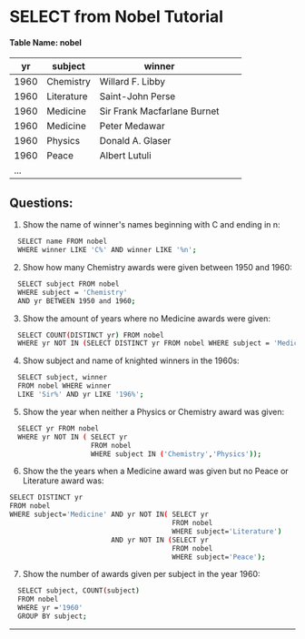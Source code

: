 # SELECT from Nobel Tutorial


#### Table Name: nobel

| yr   | subject    | winner                      |   |   |
|------|------------|-----------------------------|---|---|
| 1960 | Chemistry  | Willard F. Libby            |   |   |
| 1960 | Literature | Saint-John Perse            |   |   |
| 1960 | Medicine   | Sir Frank Macfarlane Burnet |   |   |
| 1960 | Medicine   | Peter Medawar               |   |   |
| 1960 | Physics    | Donald A. Glaser            |   |   |
| 1960 | Peace      | Albert Lutuli               |   |   |
| ...  |            |                             |   |   |


## Questions:

1.	Show the name of winner's names beginning with C and ending in n:
```sh
  SELECT name FROM nobel
  WHERE winner LIKE 'C%' AND winner LIKE '%n';
```
2.	Show how many Chemistry awards were given between 1950 and 1960:
```sh
  SELECT subject FROM nobel
  WHERE subject = 'Chemistry'
  AND yr BETWEEN 1950 and 1960;
```
3.	Show the amount of years where no Medicine awards were given:
```sh
  SELECT COUNT(DISTINCT yr) FROM nobel
  WHERE yr NOT IN (SELECT DISTINCT yr FROM nobel WHERE subject = 'Medicine');
```
4.	Show subject and name of knighted winners in the 1960s:
```sh
  SELECT subject, winner 
  FROM nobel WHERE winner 
  LIKE 'Sir%' AND yr LIKE '196%';
```
5.	Show the year when neither a Physics or Chemistry award was given:
```sh
  SELECT yr FROM nobel
  WHERE yr NOT IN ( SELECT yr 
                    FROM nobel 
                    WHERE subject IN ('Chemistry','Physics'));
```
6.	Show the the years when a Medicine award was given but no Peace or Literature award was:
```sh
SELECT DISTINCT yr
FROM nobel
WHERE subject='Medicine' AND yr NOT IN( SELECT yr 
                                        FROM nobel 
                                        WHERE subject='Literature')
                         AND yr NOT IN (SELECT yr
                                        FROM nobel 
                                        WHERE subject='Peace');
```
7.	Show the number of awards given per subject in the year 1960:
```sh
  SELECT subject, COUNT(subject) 
  FROM nobel 
  WHERE yr ='1960' 
  GROUP BY subject;
  ```

---
